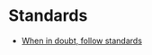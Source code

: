 # Standards


 - [When in doubt, follow standards](../When%20in%20doubt,%20follow%20standards/index.md)
    
